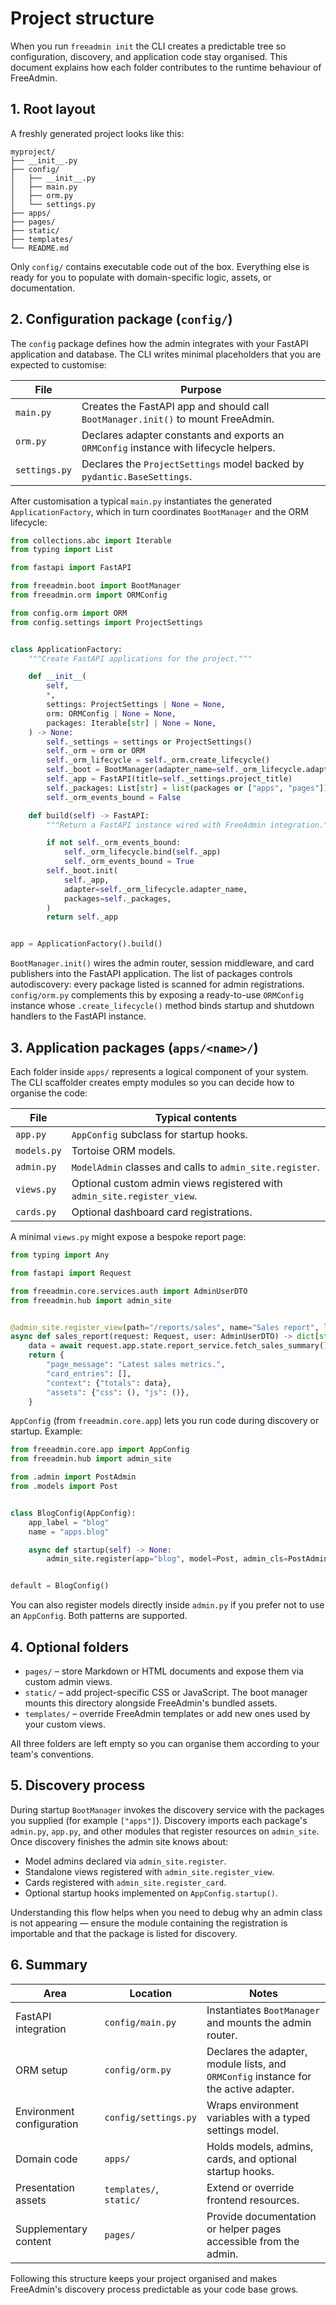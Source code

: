 # Project structure

When you run `freeadmin init` the CLI creates a predictable tree so configuration, discovery, and application code stay organised. This document explains how each folder contributes to the runtime behaviour of FreeAdmin.


## 1. Root layout

A freshly generated project looks like this:

```
myproject/
├── __init__.py
├── config/
│   ├── __init__.py
│   ├── main.py
│   ├── orm.py
│   └── settings.py
├── apps/
├── pages/
├── static/
├── templates/
└── README.md
```

Only `config/` contains executable code out of the box. Everything else is ready for you to populate with domain-specific logic, assets, or documentation.


## 2. Configuration package (`config/`)

The `config` package defines how the admin integrates with your FastAPI application and database. The CLI writes minimal placeholders that you are expected to customise:

| File | Purpose |
| ---- | ------- |
| `main.py` | Creates the FastAPI app and should call `BootManager.init()` to mount FreeAdmin. |
| `orm.py` | Declares adapter constants and exports an `ORMConfig` instance with lifecycle helpers. |
| `settings.py` | Declares the `ProjectSettings` model backed by `pydantic.BaseSettings`. |

After customisation a typical `main.py` instantiates the generated `ApplicationFactory`, which in turn coordinates `BootManager` and the ORM lifecycle:

```python
from collections.abc import Iterable
from typing import List

from fastapi import FastAPI

from freeadmin.boot import BootManager
from freeadmin.orm import ORMConfig

from config.orm import ORM
from config.settings import ProjectSettings


class ApplicationFactory:
    """Create FastAPI applications for the project."""

    def __init__(
        self,
        *,
        settings: ProjectSettings | None = None,
        orm: ORMConfig | None = None,
        packages: Iterable[str] | None = None,
    ) -> None:
        self._settings = settings or ProjectSettings()
        self._orm = orm or ORM
        self._orm_lifecycle = self._orm.create_lifecycle()
        self._boot = BootManager(adapter_name=self._orm_lifecycle.adapter_name)
        self._app = FastAPI(title=self._settings.project_title)
        self._packages: List[str] = list(packages or ["apps", "pages"])
        self._orm_events_bound = False

    def build(self) -> FastAPI:
        """Return a FastAPI instance wired with FreeAdmin integration."""

        if not self._orm_events_bound:
            self._orm_lifecycle.bind(self._app)
            self._orm_events_bound = True
        self._boot.init(
            self._app,
            adapter=self._orm_lifecycle.adapter_name,
            packages=self._packages,
        )
        return self._app


app = ApplicationFactory().build()
```

`BootManager.init()` wires the admin router, session middleware, and card publishers into the FastAPI application. The list of packages controls autodiscovery: every package listed is scanned for admin registrations. `config/orm.py` complements this by exposing a ready-to-use `ORMConfig` instance whose `.create_lifecycle()` method binds startup and shutdown handlers to the FastAPI instance.


## 3. Application packages (`apps/<name>/`)

Each folder inside `apps/` represents a logical component of your system. The CLI scaffolder creates empty modules so you can decide how to organise the code:

| File | Typical contents |
| ---- | ---------------- |
| `app.py` | `AppConfig` subclass for startup hooks. |
| `models.py` | Tortoise ORM models. |
| `admin.py` | `ModelAdmin` classes and calls to `admin_site.register`. |
| `views.py` | Optional custom admin views registered with `admin_site.register_view`. |
| `cards.py` | Optional dashboard card registrations. |


A minimal `views.py` might expose a bespoke report page:

```python
from typing import Any

from fastapi import Request

from freeadmin.core.services.auth import AdminUserDTO
from freeadmin.hub import admin_site


@admin_site.register_view(path="/reports/sales", name="Sales report", label="Reports", icon="bi-graph-up")
async def sales_report(request: Request, user: AdminUserDTO) -> dict[str, Any]:
    data = await request.app.state.report_service.fetch_sales_summary()
    return {
        "page_message": "Latest sales metrics.",
        "card_entries": [],
        "context": {"totals": data},
        "assets": {"css": (), "js": ()},
    }
```

`AppConfig` (from `freeadmin.core.app`) lets you run code during discovery or startup. Example:

```python
from freeadmin.core.app import AppConfig
from freeadmin.hub import admin_site

from .admin import PostAdmin
from .models import Post


class BlogConfig(AppConfig):
    app_label = "blog"
    name = "apps.blog"

    async def startup(self) -> None:
        admin_site.register(app="blog", model=Post, admin_cls=PostAdmin)


default = BlogConfig()
```

You can also register models directly inside `admin.py` if you prefer not to use an `AppConfig`. Both patterns are supported.


## 4. Optional folders

* `pages/` – store Markdown or HTML documents and expose them via custom admin views.
* `static/` – add project-specific CSS or JavaScript. The boot manager mounts this directory alongside FreeAdmin's bundled assets.
* `templates/` – override FreeAdmin templates or add new ones used by your custom views.

All three folders are left empty so you can organise them according to your team's conventions.


## 5. Discovery process

During startup `BootManager` invokes the discovery service with the packages you supplied (for example `["apps"]`). Discovery imports each package's `admin.py`, `app.py`, and other modules that register resources on `admin_site`. Once discovery finishes the admin site knows about:

* Model admins declared via `admin_site.register`.
* Standalone views registered with `admin_site.register_view`.
* Cards registered with `admin_site.register_card`.
* Optional startup hooks implemented on `AppConfig.startup()`.

Understanding this flow helps when you need to debug why an admin class is not appearing — ensure the module containing the registration is importable and that the package is listed for discovery.


## 6. Summary

| Area | Location | Notes |
| ---- | -------- | ----- |
| FastAPI integration | `config/main.py` | Instantiates `BootManager` and mounts the admin router. |
| ORM setup | `config/orm.py` | Declares the adapter, module lists, and `ORMConfig` instance for the active adapter. |
| Environment configuration | `config/settings.py` | Wraps environment variables with a typed settings model. |
| Domain code | `apps/` | Holds models, admins, cards, and optional startup hooks. |
| Presentation assets | `templates/`, `static/` | Extend or override frontend resources. |
| Supplementary content | `pages/` | Provide documentation or helper pages accessible from the admin. |

Following this structure keeps your project organised and makes FreeAdmin's discovery process predictable as your code base grows.
